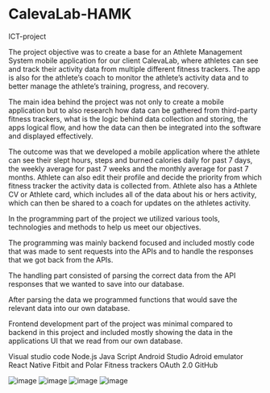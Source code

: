 # CalevaLab-HAMK
ICT-project

The project objective was to create a base for an Athlete Management System mobile application for our client CalevaLab, where athletes can see and track their activity data from multiple different fitness trackers. The app is also for the athlete’s coach to monitor the athlete’s activity data and to better manage the athlete’s training, progress, and recovery.

The main idea behind the project was not only to create a mobile application but to also research how data can be gathered from third-party fitness trackers, what is the logic behind data collection and storing, the apps logical flow, and how the data can then be integrated into the software and displayed effectively.

The outcome was that we developed a mobile application where the athlete can see their slept hours, steps and burned calories daily for past 7 days, the weekly average for past 7 weeks and the monthly average for past 7 months. Athlete can also edit their profile and decide the priority from which fitness tracker the activity data is collected from. Athlete also has a Athlete CV or Athlete card, which includes all of the data about his or hers activity, which can then be shared to a coach for updates on the athletes activity.

In the programming part of the project we utilized various tools, technologies and methods to help us meet our objectives.

The programming was mainly backend focused and included mostly code that was made to sent requests into the APIs and to handle the responses that we got back from the APIs.

The handling part consisted of parsing the correct data from the API responses that we wanted to save into our database.

After parsing the data we programmed functions that would save the relevant data into our own database.

Frontend development part of the project was minimal compared to backend in this project and included mostly showing the data in the applications UI that we read from our own database.

Visual studio code
Node.js
Java Script
Android Studio
Adroid emulator
React Native
Fitbit and Polar Fitness trackers
OAuth 2.0
GitHub

![image](https://user-images.githubusercontent.com/75027829/207273879-45791536-50d7-431b-9fca-77e175000d0a.png) ![image](https://user-images.githubusercontent.com/75027829/207274144-aa109ce5-089d-4f13-83d8-1262448d0313.png)
![image](https://user-images.githubusercontent.com/75027829/207274198-a1c20de5-4279-418b-a975-fd81d51c30d9.png) ![image](https://user-images.githubusercontent.com/75027829/207274878-72ea57ff-a3ee-4bd5-8ab2-720c7ed1ee05.png)


